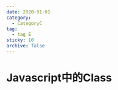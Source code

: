 ```yaml
---
date: 2020-01-01
category:
  - CategoryC
tag:
  - tag E
sticky: 10
archive: false
---
```


# Javascript中的Class